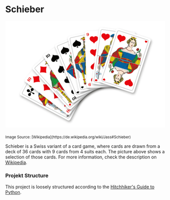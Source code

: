 # Schieber

<p align="center">
  <img src="docs/french_jass_cards.png" width="640" alt="French Jass Cards" title="French Jass Playing Cards">
</p>
<sub>Image Source: [Wikipedia](https://de.wikipedia.org/wiki/Jass#Schieber)</sub>


Schieber is a Swiss variant of a card game, where cards are drawn from a deck of 36 cards with 9 cards from 4 suits each. The picture above shows a selection of those cards. For more information, check the description on [Wikipedia](https://de.wikipedia.org/wiki/Jass#Schieber).


### Projekt Structure

This project is loosely structured according to the [Hitchhiker's Guide to Python](https://docs.python-guide.org/writing/structure/).
